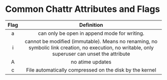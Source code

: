 # Common Chattr Attributes and Flags

| Flag |                Definition                |
| :-------: | :--------------------------------------: |
|     a     |            can only be open in append mode for writing.             |
|     i     |            cannot be modified (immutable). Means no renaming, no symbolic link creation, no execution, no writable, only superuser can unset the attribute             |
|     A     |            no atime updates             |
|     c     |            File automatically compressed on the disk by the kernel             |
